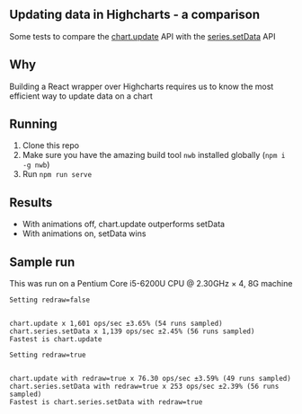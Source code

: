 ## Updating data in Highcharts - a comparison

Some tests to compare the [chart.update](http://api.highcharts.com/highcharts/Chart.update) API with the [series.setData](http://api.highcharts.com/highcharts/Series.update) API

## Why

Building a React wrapper over Highcharts requires us to know the most efficient way to update data on a chart

## Running

1. Clone this repo 
2. Make sure you have the amazing build tool ``nwb`` installed globally (``npm i -g nwb``)
3. Run ``npm run serve`` 

## Results

* With animations off, chart.update outperforms setData
* With animations on, setData wins

## Sample run 

This was run on a Pentium Core i5-6200U CPU @ 2.30GHz × 4, 8G machine

```
Setting redraw=false


chart.update x 1,601 ops/sec ±3.65% (54 runs sampled)
chart.series.setData x 1,139 ops/sec ±2.45% (56 runs sampled)
Fastest is chart.update

Setting redraw=true


chart.update with redraw=true x 76.30 ops/sec ±3.59% (49 runs sampled)
chart.series.setData with redraw=true x 253 ops/sec ±2.39% (56 runs sampled)
Fastest is chart.series.setData with redraw=true 
```

